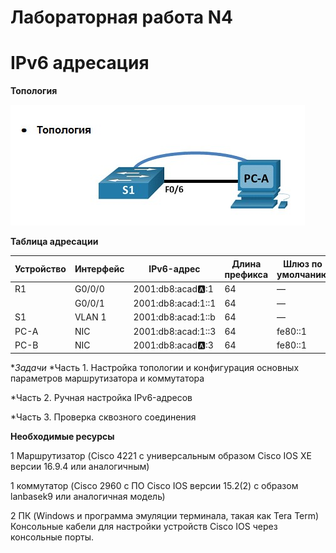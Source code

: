 # Лабораторная работа N4
# IPv6 адресация

**Топология**

![](https://github.com/netdoms/repozit/blob/main/labs_otus/lab_2/1.jpg "")

**Таблица адресации**




|Устройство |Интерфейс|IPv6-адрес |Длина префикса |Шлюз по умолчанию |
|------|--------|-------|-------|-----|
| R1   | G0/0/0 | 2001:db8:acad:a::1 |64     | —        |
|      |G0/0/1  |2001:db8:acad:1::1  |64     | —        |
| S1   |VLAN 1  |2001:db8:acad:1::b  |64     | —        |
| PC-A |NIC     |2001:db8:acad:1::3  |64     | fe80::1  |
| PC-B |NIC     |2001:db8:acad:a::3  |64     | fe80::1  |

**Задачи*
*Часть 1. Настройка топологии и конфигурация основных параметров маршрутизатора и коммутатора

*Часть 2. Ручная настройка IPv6-адресов

*Часть 3. Проверка сквозного соединения

**Необходимые ресурсы**

1 Маршрутизатор (Cisco 4221 с универсальным образом Cisco IOS XE версии 16.9.4 или аналогичным)

1 коммутатор (Cisco 2960 с ПО Cisco IOS версии 15.2(2) с образом lanbasek9 или аналогичная модель)

2 ПК (Windows и программа эмуляции терминала, такая как Tera Term)
Консольные кабели для настройки устройств Cisco IOS через консольные порты.





